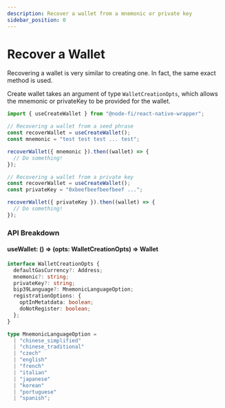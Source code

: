 ```yaml
---
description: Recover a wallet from a mnemonic or private key
sidebar_position: 0
---
```


# Recover a Wallet

Recovering a wallet is very similar to creating one. In fact, the same exact method is used.

Create wallet takes an argument of type `WalletCreationOpts`, which allows the mnemonic or privateKey to be provided for the wallet.

```typescript
import { useCreateWallet } from "@node-fi/react-native-wrapper";

// Recovering a wallet from a seed phrase
const recoverWallet = useCreateWallet();
const mnemonic = "test test test ... test";

recoverWallet({ mnemonic }).then((wallet) => {
  // Do something!
});

// Recovering a wallet from a private key
const recoverWallet = useCreateWallet();
const privateKey = "0xbeefbeefbeefbeef ...";

recoverWallet({ privateKey }).then((wallet) => {
  // Do something!
});
```

### API Breakdown

#### useWallet: () => (opts: WalletCreationOpts) => Wallet

```typescript
interface WalletCreationOpts {
  defaultGasCurrency?: Address;
  mnemonic?: string;
  privateKey?: string;
  bip39Language?: MnemonicLanguageOption;
  registrationOptions: {
    optInMetatdata: boolean;
    doNotRegister: boolean;
  };
}

type MnemonicLanguageOption =
  | "chinese_simplified"
  | "chinese_traditional"
  | "czech"
  | "english"
  | "french"
  | "italian"
  | "japanese"
  | "korean"
  | "portuguese"
  | "spanish";
```
